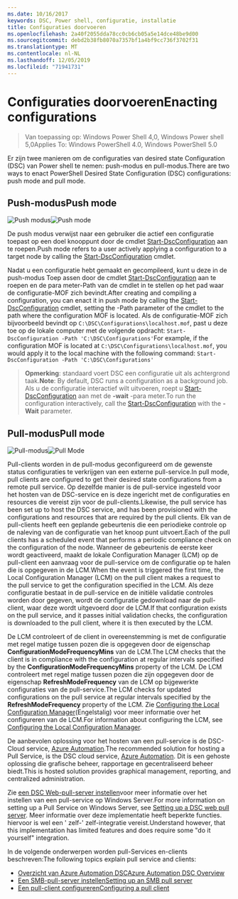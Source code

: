 ```yaml
---
ms.date: 10/16/2017
keywords: DSC, Power shell, configuratie, installatie
title: Configuraties doorvoeren
ms.openlocfilehash: 2a40f2055dda78cc0cb6cb05a5e14dce48be9d00
ms.sourcegitcommit: debd2b38fb8070a7357bf1a4bf9cc736f3702f31
ms.translationtype: MT
ms.contentlocale: nl-NL
ms.lasthandoff: 12/05/2019
ms.locfileid: "71941731"
---
```

# <a name="enacting-configurations"></a><span data-ttu-id="2139d-103">Configuraties doorvoeren</span><span class="sxs-lookup"><span data-stu-id="2139d-103">Enacting configurations</span></span>

><span data-ttu-id="2139d-104">Van toepassing op: Windows Power Shell 4,0, Windows Power shell 5,0</span><span class="sxs-lookup"><span data-stu-id="2139d-104">Applies To: Windows PowerShell 4.0, Windows PowerShell 5.0</span></span>

<span data-ttu-id="2139d-105">Er zijn twee manieren om de configuraties van desired state Configuration (DSC) van Power shell te nemen: push-modus en pull-modus.</span><span class="sxs-lookup"><span data-stu-id="2139d-105">There are two ways to enact PowerShell Desired State Configuration (DSC) configurations: push mode and pull mode.</span></span>

## <a name="push-mode"></a><span data-ttu-id="2139d-106">Push-modus</span><span class="sxs-lookup"><span data-stu-id="2139d-106">Push mode</span></span>

<span data-ttu-id="2139d-107">![Push modus](../images/pushModel.png "De werking van de push modus")</span><span class="sxs-lookup"><span data-stu-id="2139d-107">![Push mode](../images/pushModel.png "How push mode works")</span></span>

<span data-ttu-id="2139d-108">De push modus verwijst naar een gebruiker die actief een configuratie toepast op een doel knooppunt door de cmdlet [Start-DscConfiguration](/powershell/module/psdesiredstateconfiguration/start-dscconfiguration) aan te roepen.</span><span class="sxs-lookup"><span data-stu-id="2139d-108">Push mode refers to a user actively applying a configuration to a target node by calling the [Start-DscConfiguration](/powershell/module/psdesiredstateconfiguration/start-dscconfiguration) cmdlet.</span></span>

<span data-ttu-id="2139d-109">Nadat u een configuratie hebt gemaakt en gecompileerd, kunt u deze in de push-modus Toep assen door de cmdlet [Start-DscConfiguration](/powershell/module/psdesiredstateconfiguration/start-dscconfiguration) aan te roepen en de para meter-Path van de cmdlet in te stellen op het pad waar de configuratie-MOF zich bevindt.</span><span class="sxs-lookup"><span data-stu-id="2139d-109">After creating and compiling a configuration, you can enact it in push mode by calling the [Start-DscConfiguration](/powershell/module/psdesiredstateconfiguration/start-dscconfiguration) cmdlet, setting the -Path parameter of the cmdlet to the path where the configuration MOF is located.</span></span>
<span data-ttu-id="2139d-110">Als de configuratie-MOF zich bijvoorbeeld bevindt op `C:\DSC\Configurations\localhost.mof`, past u deze toe op de lokale computer met de volgende opdracht: `Start-DscConfiguration -Path 'C:\DSC\Configurations'`</span><span class="sxs-lookup"><span data-stu-id="2139d-110">For example, if the configuration MOF is located at `C:\DSC\Configurations\localhost.mof`, you would apply it to the local machine with the following command: `Start-DscConfiguration -Path 'C:\DSC\Configurations'`</span></span>

> <span data-ttu-id="2139d-111">__Opmerking__: standaard voert DSC een configuratie uit als achtergrond taak.</span><span class="sxs-lookup"><span data-stu-id="2139d-111">__Note__: By default, DSC runs a configuration as a background job.</span></span> <span data-ttu-id="2139d-112">Als u de configuratie interactief wilt uitvoeren, roept u [Start-DscConfiguration](/powershell/module/psdesiredstateconfiguration/start-dscconfiguration) aan met de __-wait__ -para meter.</span><span class="sxs-lookup"><span data-stu-id="2139d-112">To run the configuration interactively, call the [Start-DscConfiguration](/powershell/module/psdesiredstateconfiguration/start-dscconfiguration) with the __-Wait__ parameter.</span></span>

## <a name="pull-mode"></a><span data-ttu-id="2139d-113">Pull-modus</span><span class="sxs-lookup"><span data-stu-id="2139d-113">Pull mode</span></span>

<span data-ttu-id="2139d-114">![Pull-modus](../images/pullModel.png "Hoe werkt de pull-modus?")</span><span class="sxs-lookup"><span data-stu-id="2139d-114">![Pull Mode](../images/pullModel.png "How pull mode works")</span></span>

<span data-ttu-id="2139d-115">Pull-clients worden in de pull-modus geconfigureerd om de gewenste status configuraties te verkrijgen van een externe pull-service.</span><span class="sxs-lookup"><span data-stu-id="2139d-115">In pull mode, pull clients are configured to get their desired state configurations from a remote pull service.</span></span>
<span data-ttu-id="2139d-116">Op dezelfde manier is de pull-service ingesteld voor het hosten van de DSC-service en is deze ingericht met de configuraties en resources die vereist zijn voor de pull-clients.</span><span class="sxs-lookup"><span data-stu-id="2139d-116">Likewise, the pull service has been set up to host the DSC service, and has been provisioned with the configurations and resources that are required by the pull clients.</span></span>
<span data-ttu-id="2139d-117">Elk van de pull-clients heeft een geplande gebeurtenis die een periodieke controle op de naleving van de configuratie van het knoop punt uitvoert.</span><span class="sxs-lookup"><span data-stu-id="2139d-117">Each of the pull clients has a scheduled event that performs a periodic compliance check on the configuration of the node.</span></span>
<span data-ttu-id="2139d-118">Wanneer de gebeurtenis de eerste keer wordt geactiveerd, maakt de lokale Configuration Manager (LCM) op de pull-client een aanvraag voor de pull-service om de configuratie op te halen die is opgegeven in de LCM.</span><span class="sxs-lookup"><span data-stu-id="2139d-118">When the event is triggered the first time, the Local Configuration Manager (LCM) on the pull client makes a request to the pull service to get the configuration specified in the LCM.</span></span>
<span data-ttu-id="2139d-119">Als deze configuratie bestaat in de pull-service en de initiële validatie controles worden door gegeven, wordt de configuratie gedownload naar de pull-client, waar deze wordt uitgevoerd door de LCM.</span><span class="sxs-lookup"><span data-stu-id="2139d-119">If that configuration exists on the pull service, and it passes initial validation checks, the configuration is downloaded to the pull client, where it is then executed by the LCM.</span></span>

<span data-ttu-id="2139d-120">De LCM controleert of de client in overeenstemming is met de configuratie met regel matige tussen pozen die is opgegeven door de eigenschap **ConfigurationModeFrequencyMins** van de LCM.</span><span class="sxs-lookup"><span data-stu-id="2139d-120">The LCM checks that the client is in compliance with the configuration at regular intervals specified by the **ConfigurationModeFrequencyMins** property of the LCM.</span></span>
<span data-ttu-id="2139d-121">De LCM controleert met regel matige tussen pozen die zijn opgegeven door de eigenschap **RefreshModeFrequency** van de LCM op bijgewerkte configuraties van de pull-service.</span><span class="sxs-lookup"><span data-stu-id="2139d-121">The LCM checks for updated configurations on the pull service at regular intervals specified by the **RefreshModeFrequency** property of the LCM.</span></span>
<span data-ttu-id="2139d-122">Zie [Configuring the Local Configuration Manager](../managing-nodes/metaConfig.md)(Engelstalig) voor meer informatie over het configureren van de LCM.</span><span class="sxs-lookup"><span data-stu-id="2139d-122">For information about configuring the LCM, see [Configuring the Local Configuration Manager](../managing-nodes/metaConfig.md).</span></span>

<span data-ttu-id="2139d-123">De aanbevolen oplossing voor het hosten van een pull-service is de DSC-Cloud service, [Azure Automation](https://azure.microsoft.com/services/automation/).</span><span class="sxs-lookup"><span data-stu-id="2139d-123">The recommended solution for hosting a Pull Service, is the DSC cloud service, [Azure Automation](https://azure.microsoft.com/services/automation/).</span></span>
<span data-ttu-id="2139d-124">Dit is een gehoste oplossing die grafische beheer, rapportage en gecentraliseerd beheer biedt.</span><span class="sxs-lookup"><span data-stu-id="2139d-124">This is hosted solution provides graphical management, reporting, and centralized administration.</span></span>

<span data-ttu-id="2139d-125">Zie [een DSC Web-pull-server instellen](pullServer.md)voor meer informatie over het instellen van een pull-service op Windows Server.</span><span class="sxs-lookup"><span data-stu-id="2139d-125">For more information on setting up a Pull Service on Windows Server, see [Setting up a DSC web pull server](pullServer.md).</span></span>
<span data-ttu-id="2139d-126">Meer informatie over deze implementatie heeft beperkte functies. hiervoor is wel een ' zelf-' zelf-integratie vereist.</span><span class="sxs-lookup"><span data-stu-id="2139d-126">Understand however, that this implementation has limited features and does require some "do it yourself" integration.</span></span>

<span data-ttu-id="2139d-127">In de volgende onderwerpen worden pull-Services en-clients beschreven:</span><span class="sxs-lookup"><span data-stu-id="2139d-127">The following topics explain pull service and clients:</span></span>

- [<span data-ttu-id="2139d-128">Overzicht van Azure Automation DSC</span><span class="sxs-lookup"><span data-stu-id="2139d-128">Azure Automation DSC Overview</span></span>](https://docs.microsoft.com/azure/automation/automation-dsc-overview)
- [<span data-ttu-id="2139d-129">Een SMB-pull-server instellen</span><span class="sxs-lookup"><span data-stu-id="2139d-129">Setting up an SMB pull server</span></span>](pullServerSMB.md)
- [<span data-ttu-id="2139d-130">Een pull-client configureren</span><span class="sxs-lookup"><span data-stu-id="2139d-130">Configuring a pull client</span></span>](pullClientConfigID.md)
